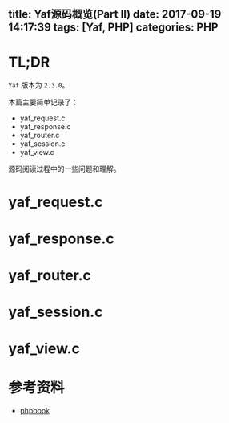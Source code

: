 title: Yaf源码概览(Part II)
date: 2017-09-19 14:17:39
tags: [Yaf, PHP]
categories: PHP
---

# TL;DR

`Yaf` 版本为 `2.3.0`。

本篇主要简单记录了：

+ yaf_request.c
+ yaf_response.c
+ yaf_router.c
+ yaf_session.c
+ yaf_view.c

源码阅读过程中的一些问题和理解。

<!-- more -->

# yaf_request.c

# yaf_response.c

# yaf_router.c

# yaf_session.c

# yaf_view.c

# 参考资料

+ [phpbook](https://github.com/walu/phpbook)

